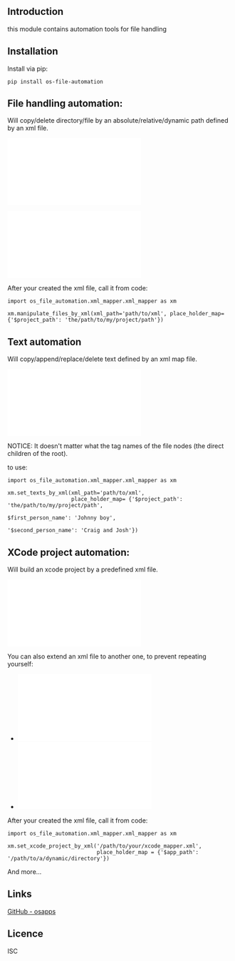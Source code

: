 Introduction
------------

this module contains automation tools for file handling

## Installation
Install via pip:

    pip install os-file-automation


## File handling automation:
   
Will copy/delete directory/file by an absolute/relative/dynamic path defined by an xml file.

![xml example of copy](/examples/file_mapper/file_mapper_xml_copy.xml)


![xml delete example](/examples/file_mapper/file_mapper_xml_example_2.xml)

After your created the xml file, call it from code:
    
    import os_file_automation.xml_mapper.xml_mapper as xm
 
    xm.manipulate_files_by_xml(xml_path='path/to/xml', place_holder_map= {'$project_path': 'the/path/to/my/project/path'})
        

## Text automation

Will copy/append/replace/delete text defined by an xml map file.
     
![An example of an xml file](/examples/text_mapper_xml_example.xml)
     
NOTICE: It doesn't matter what the tag names of the file nodes (the direct children of the root). 
    
to use:
    
    import os_file_automation.xml_mapper.xml_mapper as xm
 
    xm.set_texts_by_xml(xml_path='path/to/xml',
                        place_holder_map= {'$project_path': 'the/path/to/my/project/path',
                                                                      $first_person_name': 'Johnny boy',
                                                                     '$second_person_name': 'Craig and Josh'})

## XCode project automation:
   
Will build an xcode project by a predefined xml file.

![xml example 1](/examples/xcode_mapper/xcode_mapper_xml_example.xml)

You can also extend an xml file to another one, to prevent repeating yourself:
- ![xml example 2](/examples/xcode_mapper/xcode_mapper_xml_example_2.xml)
- ![xml example 2 extension file](/examples/xcode_mapper/shared_mapper.xml)


After your created the xml file, call it from code:
    
    import os_file_automation.xml_mapper.xml_mapper as xm
 
    xm.set_xcode_project_by_xml('/path/to/your/xcode_mapper.xml',
                                place_holder_map = {'$app_path': '/path/to/a/dynamic/directory'})

        
           

And more...


## Links
[GitHub - osapps](https://github.com/osfunapps)

## Licence
ISC